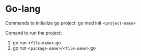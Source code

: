 # Go-lang

Commands to initialize go project:
 go mod init <`project-name`>  
 
Comand to run the project:
1. go run <`file-name`>.go
2. go run <`package-name`>/<`file-name`>.go
